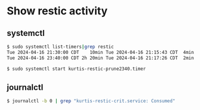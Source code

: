# Show restic activity


## systemctl

```bash
$ sudo systemctl list-timers|grep restic
Tue 2024-04-16 21:30:00 CDT    10min Tue 2024-04-16 21:15:43 CDT  4min 15s ago kurtis-restic-crit15.timer    kurtis-restic-crit.service
Tue 2024-04-16 23:40:00 CDT 2h 20min Tue 2024-04-16 21:17:26 CDT  2min 32s ago kurtis-restic-prune2340.timer kurtis-restic-prune.service
```

```bash
$ sudo systemctl start kurtis-restic-prune2340.timer
```

## journalctl

```bash
$ journalctl -b 0 | grep "kurtis-restic-crit.service: Consumed"
```

